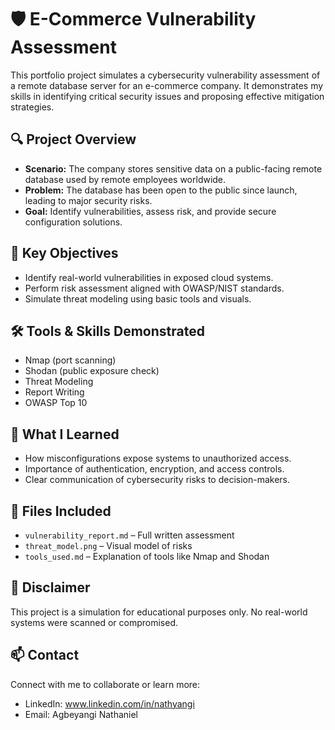 # 🛡️ E-Commerce Vulnerability Assessment

This portfolio project simulates a cybersecurity vulnerability assessment of a remote database server for an e-commerce company. It demonstrates my skills in identifying critical security issues and proposing effective mitigation strategies.

## 🔍 Project Overview
- **Scenario:** The company stores sensitive data on a public-facing remote database used by remote employees worldwide.
- **Problem:** The database has been open to the public since launch, leading to major security risks.
- **Goal:** Identify vulnerabilities, assess risk, and provide secure configuration solutions.

## 🎯 Key Objectives
- Identify real-world vulnerabilities in exposed cloud systems.
- Perform risk assessment aligned with OWASP/NIST standards.
- Simulate threat modeling using basic tools and visuals.

## 🛠 Tools & Skills Demonstrated
- Nmap (port scanning)
- Shodan (public exposure check)
- Threat Modeling
- Report Writing
- OWASP Top 10

## 🧠 What I Learned
- How misconfigurations expose systems to unauthorized access.
- Importance of authentication, encryption, and access controls.
- Clear communication of cybersecurity risks to decision-makers.

## 📁 Files Included
- `vulnerability_report.md` – Full written assessment
- `threat_model.png` – Visual model of risks
- `tools_used.md` – Explanation of tools like Nmap and Shodan

## 🔐 Disclaimer
This project is a simulation for educational purposes only. No real-world systems were scanned or compromised.

## 📫 Contact
Connect with me to collaborate or learn more:
- LinkedIn: www.linkedin.com/in/nathyangi
- Email: Agbeyangi Nathaniel
